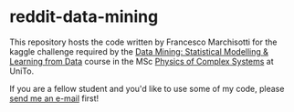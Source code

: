 # reddit-data-mining

This repository hosts the code written by Francesco Marchisotti for the kaggle challenge required by the [Data Mining: Statistical Modelling & Learning from Data](https://fisica-sc.campusnet.unito.it/do/storicocorsi.pl/Show?_id=xnou_2324) course in the MSc [Physics of Complex Systems](https://fisica-sc.campusnet.unito.it/do/home.pl) at UniTo.

If you are a fellow student and you'd like to use some of my code, please [send me an e-mail](mailto:francesco.marchisotti@gmail.com) first!
